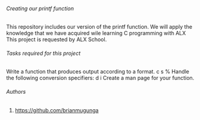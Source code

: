 ###### *Creating our printf function*

This repository includes our version of the printf function. We will apply the knowledge that we have acquired wile learning C programming with ALX
This project is requested by ALX School.



###### *Tasks required for this project*
Write a function that produces output according to a format.
c
s
%
Handle the following conversion specifiers:
d
i
Create a man page for your function.


###### *Authors*

1. https://github.com/brianmugunga
